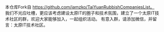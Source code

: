 本仓库Fork自 https://github.com/iamzko/TaiYuanRubbishCompaniesList。
我们不光应吐槽，更应该考虑建设太原IT的圈子和技术氛围，建立了一个太原IT技术社区的群，欢迎大家能够加入，一起组织活动。
有意入群，请添加微信，并留言：太原IT技术社区。
